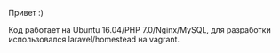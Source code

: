 Привет :)

Код работает на Ubuntu 16.04/PHP 7.0/Nginx/MySQL, для разработки использовался laravel/homestead на vagrant.